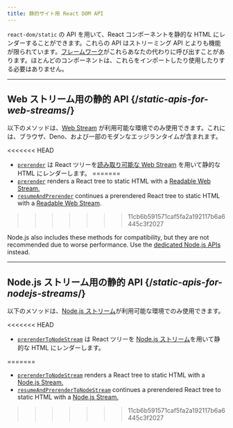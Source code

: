 ```yaml
---
title: 静的サイト用 React DOM API
---
```


<Intro>

`react-dom/static` の API を用いて、React コンポーネントを静的な HTML にレンダーすることができます。これらの API はストリーミング API とよりも機能が限られています。[フレームワーク](/learn/start-a-new-react-project#full-stack-frameworks)がこれらあなたの代わりに呼び出すことがあります。ほとんどのコンポーネントは、これらをインポートしたり使用したりする必要はありません。

</Intro>

---

## Web ストリーム用の静的 API {/*static-apis-for-web-streams*/}

以下のメソッドは、[Web Stream](https://developer.mozilla.org/en-US/docs/Web/API/Streams_API) が利用可能な環境でのみ使用できます。これには、ブラウザ、Deno、および一部のモダンなエッジランタイムが含まれます。

<<<<<<< HEAD
* [`prerender`](/reference/react-dom/static/prerender) は React ツリーを[読み取り可能な Web Stream](https://developer.mozilla.org/en-US/docs/Web/API/ReadableStream) を用いて静的な HTML にレンダーします。
=======
* [`prerender`](/reference/react-dom/static/prerender) renders a React tree to static HTML with a [Readable Web Stream.](https://developer.mozilla.org/en-US/docs/Web/API/ReadableStream)
* <ExperimentalBadge /> [`resumeAndPrerender`](/reference/react-dom/static/resumeAndPrerender) continues a prerendered React tree to static HTML with a [Readable Web Stream](https://developer.mozilla.org/en-US/docs/Web/API/ReadableStream).
>>>>>>> 11cb6b591571caf5fa2a192117b6a6445c3f2027

Node.js also includes these methods for compatibility, but they are not recommended due to worse performance. Use the [dedicated Node.js APIs](#static-apis-for-nodejs-streams) instead.

---

## Node.js ストリーム用の静的 API {/*static-apis-for-nodejs-streams*/}

以下のメソッドは、[Node.js ストリーム](https://nodejs.org/api/stream.html)が利用可能な環境でのみ使用できます。

<<<<<<< HEAD
* [`prerenderToNodeStream`](/reference/react-dom/static/prerenderToNodeStream) は React ツリーを [Node.js ストリーム](https://nodejs.org/api/stream.html)を用いて静的な HTML にレンダーします。

=======
* [`prerenderToNodeStream`](/reference/react-dom/static/prerenderToNodeStream) renders a React tree to static HTML with a [Node.js Stream.](https://nodejs.org/api/stream.html)
* <ExperimentalBadge /> [`resumeAndPrerenderToNodeStream`](/reference/react-dom/static/resumeAndPrerenderToNodeStream) continues a prerendered React tree to static HTML with a [Node.js Stream.](https://nodejs.org/api/stream.html)
>>>>>>> 11cb6b591571caf5fa2a192117b6a6445c3f2027

